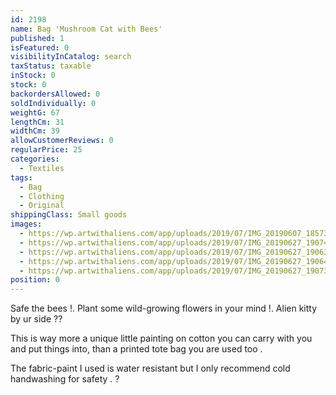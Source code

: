 ```yaml
---
id: 2198
name: Bag 'Mushroom Cat with Bees'
published: 1
isFeatured: 0
visibilityInCatalog: search
taxStatus: taxable
inStock: 0
stock: 0
backordersAllowed: 0
soldIndividually: 0
weightG: 67
lengthCm: 31
widthCm: 39
allowCustomerReviews: 0
regularPrice: 25
categories:
  - Textiles
tags:
  - Bag
  - Clothing
  - Original
shippingClass: Small goods
images:
  - https://wp.artwithaliens.com/app/uploads/2019/07/IMG_20190607_185731-01-scaled.jpeg
  - https://wp.artwithaliens.com/app/uploads/2019/07/IMG_20190627_190747-01-scaled.jpeg
  - https://wp.artwithaliens.com/app/uploads/2019/07/IMG_20190627_190631-01-scaled.jpeg
  - https://wp.artwithaliens.com/app/uploads/2019/07/IMG_20190627_190640-01-scaled.jpeg
  - https://wp.artwithaliens.com/app/uploads/2019/07/IMG_20190627_190735-01-scaled.jpeg
position: 0
---
```


Safe the bees !. Plant some wild-growing flowers in your mind !.
Alien kitty by ur side ??

This is way more a unique little painting on cotton you can carry with you and put things into, than a printed tote bag you are used too .

The fabric-paint I used is water resistant but I only recommend cold handwashing for safety . ?
